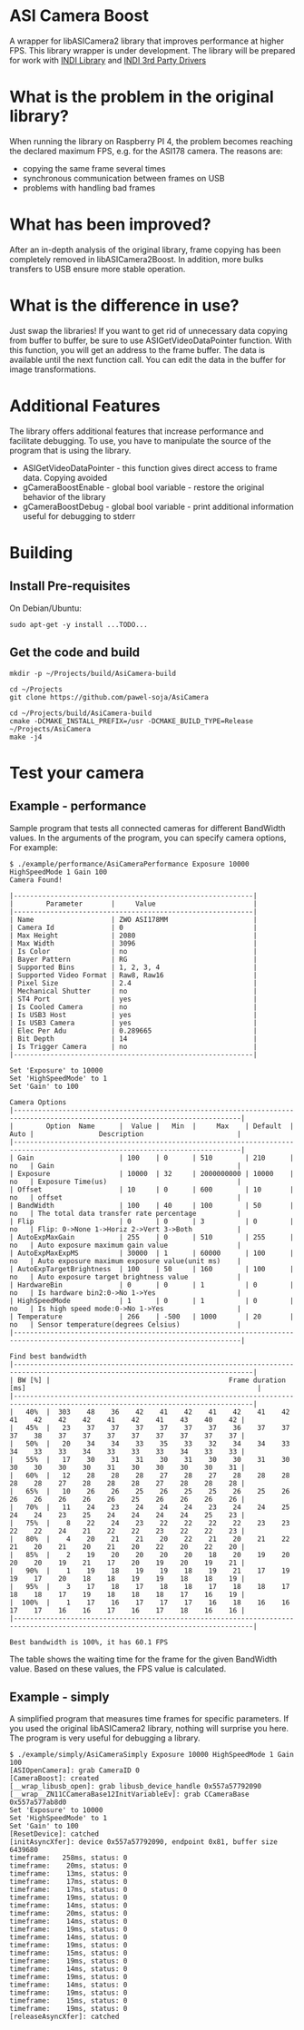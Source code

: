 # ASI Camera Boost

A wrapper for libASICamera2 library that improves performance at higher FPS.
This library wrapper is under development.
The library will be prepared for work with [INDI Library](https://github.com/indilib/indi) and [INDI 3rd Party Drivers](https://github.com/indilib/indi-3rdparty)

# What is the problem in the original library?
When running the library on Raspberry PI 4, the problem becomes reaching the declared maximum FPS, e.g. for the ASI178 camera.
The reasons are:
- copying the same frame several times
- synchronous communication between frames on USB
- problems with handling bad frames

# What has been improved?
After an in-depth analysis of the original library, frame copying has been completely removed in libASICamera2Boost. In addition, more bulks transfers to USB ensure more stable operation.

# What is the difference in use?
Just swap the libraries!
If you want to get rid of unnecessary data copying from buffer to buffer, be sure to use ASIGetVideoDataPointer function.
With this function, you will get an address to the frame buffer. The data is available until the next function call. You can edit the data in the buffer for image transformations.

# Additional Features
The library offers additional features that increase performance and facilitate debugging. To use, you have to manipulate the source of the program that is using the library.
- ASIGetVideoDataPointer - this function gives direct access to frame data. Copying avoided
- gCameraBoostEnable - global bool variable - restore the original behavior of the library
- gCameraBoostDebug - global bool variable - print additional information useful for debugging to stderr

# Building

## Install Pre-requisites

On Debian/Ubuntu:

```
sudo apt-get -y install ...TODO...
```

## Get the code and build
```
mkdir -p ~/Projects/build/AsiCamera-build

cd ~/Projects
git clone https://github.com/pawel-soja/AsiCamera

cd ~/Projects/build/AsiCamera-build
cmake -DCMAKE_INSTALL_PREFIX=/usr -DCMAKE_BUILD_TYPE=Release ~/Projects/AsiCamera
make -j4
```

# Test your camera

## Example - performance
Sample program that tests all connected cameras for different BandWidth values.
In the arguments of the program, you can specify camera options, For example:
```
$ ./example/performance/AsiCameraPerformance Exposure 10000 HighSpeedMode 1 Gain 100
Camera Found!

|-----------------------------------------------------------|
|        Parameter       |     Value                        |
|-----------------------------------------------------------|
| Name                   | ZWO ASI178MM                     |
| Camera Id              | 0                                |
| Max Height             | 2080                             |
| Max Width              | 3096                             |
| Is Color               | no                               |
| Bayer Pattern          | RG                               |
| Supported Bins         | 1, 2, 3, 4                       |
| Supported Video Format | Raw8, Raw16                      |
| Pixel Size             | 2.4                              |
| Mechanical Shutter     | no                               |
| ST4 Port               | yes                              |
| Is Cooled Camera       | no                               |
| Is USB3 Host           | yes                              |
| Is USB3 Camera         | yes                              |
| Elec Per Adu           | 0.289665                         |
| Bit Depth              | 14                               |
| Is Trigger Camera      | no                               |
|-----------------------------------------------------------|

Set 'Exposure' to 10000
Set 'HighSpeedMode' to 1
Set 'Gain' to 100

Camera Options
|------------------------------------------------------------------------------------------------------------------------------|
|        Option  Name      |  Value |   Min  |     Max    | Default  | Auto |                Description                       |
|------------------------------------------------------------------------------------------------------------------------------|
| Gain                     | 100    | 0      | 510        | 210      | no   | Gain                                             |
| Exposure                 | 10000  | 32     | 2000000000 | 10000    | no   | Exposure Time(us)                                |
| Offset                   | 10     | 0      | 600        | 10       | no   | offset                                           |
| BandWidth                | 100    | 40     | 100        | 50       | no   | The total data transfer rate percentage          |
| Flip                     | 0      | 0      | 3          | 0        | no   | Flip: 0->None 1->Horiz 2->Vert 3->Both           |
| AutoExpMaxGain           | 255    | 0      | 510        | 255      | no   | Auto exposure maximum gain value                 |
| AutoExpMaxExpMS          | 30000  | 1      | 60000      | 100      | no   | Auto exposure maximum exposure value(unit ms)    |
| AutoExpTargetBrightness  | 100    | 50     | 160        | 100      | no   | Auto exposure target brightness value            |
| HardwareBin              | 0      | 0      | 1          | 0        | no   | Is hardware bin2:0->No 1->Yes                    |
| HighSpeedMode            | 1      | 0      | 1          | 0        | no   | Is high speed mode:0->No 1->Yes                  |
| Temperature              | 266    | -500   | 1000       | 20       | no   | Sensor temperature(degrees Celsius)              |
|------------------------------------------------------------------------------------------------------------------------------|

Find best bandwidth
|---------------------------------------------------------------------------------------------------------------------------------|
| BW [%] |                                            Frame duration [ms]                                                         |
|---------------------------------------------------------------------------------------------------------------------------------|
|   40%  |  303    48    36    42    41    42    41    42    41    42    41    42    42    42    41    42    41    43    40    42 |
|   45%  |   23    37    37    37    37    37    37    36    37    37    37    38    37    37    37    37    37    37    37    37 |
|   50%  |   20    34    34    33    35    33    32    34    34    33    34    33    33    34    33    33    33    34    33    33 |
|   55%  |   17    30    31    31    30    31    30    30    31    30    30    30    30    30    31    30    30    30    30    31 |
|   60%  |   12    28    28    28    27    28    27    28    28    28    28    28    27    28    28    28    27    28    28    28 |
|   65%  |   10    26    26    25    26    25    25    26    25    26    26    26    26    26    26    25    26    26    26    26 |
|   70%  |   11    24    23    24    24    24    23    24    24    25    24    24    23    25    24    24    24    24    25    23 |
|   75%  |    8    22    24    23    22    22    22    22    23    23    22    22    24    21    22    22    23    22    22    23 |
|   80%  |    4    20    21    21    20    22    21    20    21    22    21    20    21    20    21    20    22    20    22    20 |
|   85%  |    2    19    20    20    20    20    18    20    19    20    20    20    19    21    17    20    19    20    19    21 |
|   90%  |    1    19    18    19    19    18    19    21    17    19    19    17    20    18    18    19    19    18    18    19 |
|   95%  |    3    17    18    17    18    18    17    18    18    17    18    18    17    19    18    18    18    17    16    19 |
|  100%  |    1    17    16    17    17    17    16    18    16    16    17    17    16    16    17    16    17    18    16    16 |
|---------------------------------------------------------------------------------------------------------------------------------|

Best bandwidth is 100%, it has 60.1 FPS
```
The table shows the waiting time for the frame for the given BandWidth value. Based on these values, the FPS value is calculated.

## Example - simply
A simplified program that measures time frames for specific parameters.
If you used the original libASICamera2 library, nothing will surprise you here.
The program is very useful for debugging a library.
```
$ ./example/simply/AsiCameraSimply Exposure 10000 HighSpeedMode 1 Gain 100
[ASIOpenCamera]: grab CameraID 0
[CameraBoost]: created
[__wrap_libusb_open]: grab libusb_device_handle 0x557a57792090
[__wrap__ZN11CCameraBase12InitVariableEv]: grab CCameraBase 0x557a577ab8d0
Set 'Exposure' to 10000
Set 'HighSpeedMode' to 1
Set 'Gain' to 100
[ResetDevice]: catched
[initAsyncXfer]: device 0x557a57792090, endpoint 0x81, buffer size 6439680
timeframe:   258ms, status: 0
timeframe:    20ms, status: 0
timeframe:    13ms, status: 0
timeframe:    17ms, status: 0
timeframe:    17ms, status: 0
timeframe:    19ms, status: 0
timeframe:    14ms, status: 0
timeframe:    20ms, status: 0
timeframe:    14ms, status: 0
timeframe:    19ms, status: 0
timeframe:    14ms, status: 0
timeframe:    19ms, status: 0
timeframe:    15ms, status: 0
timeframe:    19ms, status: 0
timeframe:    14ms, status: 0
timeframe:    19ms, status: 0
timeframe:    14ms, status: 0
timeframe:    19ms, status: 0
timeframe:    15ms, status: 0
timeframe:    19ms, status: 0
[releaseAsyncXfer]: catched
```
